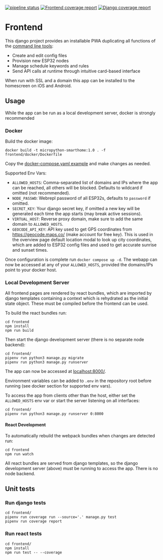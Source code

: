 [![pipeline status](https://gitlab.com/jamedeus/micropython-smarthome/badges/master/pipeline.svg)](https://gitlab.com/jamedeus/micropython-smarthome/-/commits/master)
[![Frontend coverage report](https://gitlab.com/jamedeus/micropython-smarthome/badges/master/coverage.svg?job=test_react&key_text=Frontend+Coverage&key_width=120)](https://gitlab.com/jamedeus/micropython-smarthome/-/commits/master)
[![Django coverage report](https://gitlab.com/jamedeus/micropython-smarthome/badges/master/coverage.svg?job=test_django&key_text=Django+Coverage&key_width=110)](https://gitlab.com/jamedeus/micropython-smarthome/-/commits/master)

# Frontend

This django project provides an installable PWA duplicating all functions of the [command line tools](CLI/):
- Create and edit config files
- Provision new ESP32 nodes
- Manage schedule keywords and rules
- Send API calls at runtime through intuitive card-based interface

When run with SSL and a domain this app can be installed to the homescreen on iOS and Android.

## Usage

While the app can be run as a local development server, docker is strongly recommended

### Docker

Build the docker image:
```
docker build -t micropython-smarthome:1.0 . -f frontend/docker/Dockerfile
```

Copy the [docker-compose.yaml example](frontend/docker/docker-compose.yaml) and make changes as needed.

Supported Env Vars:
- `ALLOWED_HOSTS`: Comma-separated list of domains and IPs where the app can be reached, all others will be blocked. Defaults to wildcard if omitted (not recommended).
- `NODE_PASSWD`: Webrepl password of all ESP32s, defaults to `password` if omitted.
- `SECRET_KEY`: Your django secret key, if omitted a new key will be generated each time the app starts (may break active sessions).
- `VIRTUAL_HOST`: Reverse proxy domain, make sure to add the same domain to `ALLOWED_HOSTS`.
- `GEOCODE_API_KEY`: API key used to get GPS coordinates from https://geocode.maps.co/ (make account for free key). This is used in the overview page default location modal to look up city coordinates, which are added to ESP32 config files and used to get accurate sunrise and sunset times.

Once configuration is complete run `docker compose up -d`. The webapp can now be accessed at any of your `ALLOWED_HOSTS`, provided the domains/IPs point to your docker host.

### Local Development Server

All frontend pages are rendered by react bundles, which are imported by django templates containing a context which is rehydrated as the initial state object. These must be compiled before the frontend can be used.

To build the react bundles run:
```
cd frontend
npm install
npm run build
```

Then start the django development server (there is no separate node backend):
```
cd frontend/
pipenv run python3 manage.py migrate
pipenv run python3 manage.py runserver
```

The app can now be accessed at [localhost:8000/](http://localhost:8000/).

Environment variables can be added to `.env` in the repository root before running (see docker section for supported env vars).

To access the app from clients other than the host, either set the `ALLOWED_HOSTS` env var or start the server listening on all interfaces:
```
cd frontend/
pipenv run python3 manage.py runserver 0:8000
```

#### React Development

To automatically rebuild the webpack bundles when changes are detected run:
```
cd frontend
npm run watch
```

All react bundles are served from django templates, so the django development server (above) must be running to access the app. There is no node backend.

## Unit tests

### Run django tests
```
cd frontend/
pipenv run coverage run --source='.' manage.py test
pipenv run coverage report
```

### Run react tests
```
cd frontend/
npm install
npm run test -- --coverage
```
